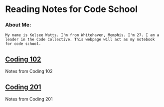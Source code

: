 # Reading Notes for Code School

### About Me:  

    My name is Kelsee Watts. I'm from Whitehaven, Memphis. I'm 27. I am a leader in the Code Collective. This webpage will act as my notebook for code school.

## [Coding 102](/Reading-Notes/102/)

Notes from Coding 102

## [Coding 201](/Reading-Notes/201)

Notes from Coding 201

